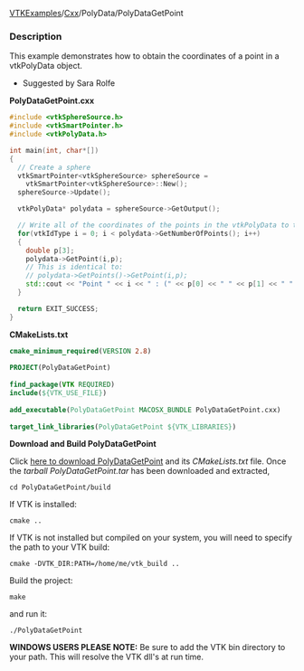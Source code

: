 [VTKExamples](/index/)/[Cxx](/Cxx)/PolyData/PolyDataGetPoint

### Description
This example demonstrates how to obtain the coordinates of a point in a vtkPolyData object.

* Suggested by Sara Rolfe

**PolyDataGetPoint.cxx**
```c++
#include <vtkSphereSource.h>
#include <vtkSmartPointer.h>
#include <vtkPolyData.h>

int main(int, char*[])
{
  // Create a sphere
  vtkSmartPointer<vtkSphereSource> sphereSource =
    vtkSmartPointer<vtkSphereSource>::New();
  sphereSource->Update();

  vtkPolyData* polydata = sphereSource->GetOutput();

  // Write all of the coordinates of the points in the vtkPolyData to the console.
  for(vtkIdType i = 0; i < polydata->GetNumberOfPoints(); i++)
  {
    double p[3];
    polydata->GetPoint(i,p);
    // This is identical to:
    // polydata->GetPoints()->GetPoint(i,p);
    std::cout << "Point " << i << " : (" << p[0] << " " << p[1] << " " << p[2] << ")" << std::endl;
  }

  return EXIT_SUCCESS;
}
```
**CMakeLists.txt**
```cmake
cmake_minimum_required(VERSION 2.8)
 
PROJECT(PolyDataGetPoint)
 
find_package(VTK REQUIRED)
include(${VTK_USE_FILE})
 
add_executable(PolyDataGetPoint MACOSX_BUNDLE PolyDataGetPoint.cxx)
 
target_link_libraries(PolyDataGetPoint ${VTK_LIBRARIES})
```

**Download and Build PolyDataGetPoint**

Click [here to download PolyDataGetPoint](https://github.com/lorensen/VTKWikiExamplesTarballs/raw/master/PolyDataGetPoint.tar) and its *CMakeLists.txt* file.
Once the *tarball PolyDataGetPoint.tar* has been downloaded and extracted,
```
cd PolyDataGetPoint/build 
```
If VTK is installed:
```
cmake ..
```
If VTK is not installed but compiled on your system, you will need to specify the path to your VTK build:
```
cmake -DVTK_DIR:PATH=/home/me/vtk_build ..
```
Build the project:
```
make
```
and run it:
```
./PolyDataGetPoint
```
**WINDOWS USERS PLEASE NOTE:** Be sure to add the VTK bin directory to your path. This will resolve the VTK dll's at run time.

